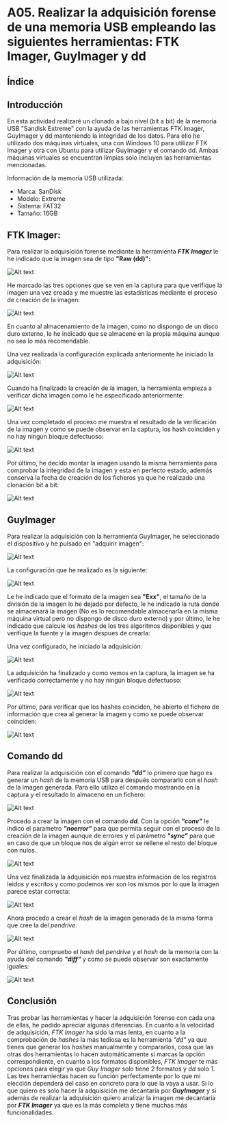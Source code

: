# A05. Realizar la adquisición forense de una memoria USB empleando las siguientes herramientas: FTK Imager, GuyImager y dd

## Índice


## Introducción

En esta actividad realizaré un clonado a bajo nivel (bit a bit) de la memoria USB "Sandisk Extreme" con la ayuda de las herramientas FTK Imager, GuyImager y dd manteniendo la integridad de los datos. Para ello he utilizado dos máquinas virtuales, una con Windows 10 para utilizar FTK Imager y otra con Ubuntu para utilizar GuyImager y el comando dd. Ambas máquinas virtuales se encuentran limpias solo incluyen las herramientas mencionadas.


Información de la memoria USB utilizada:

- Marca: SanDisk
- Modelo: Extreme 
- Sistema: FAT32
- Tamaño: 16GB

## FTK Imager:

Para realizar la adquisición forense mediante la herramienta ***FTK Imager*** le he indicado que la imagen sea de tipo **"Raw (dd)":**  

![Alt text](<img/2023-11-01 21_12_00-UIMachineViewNormalClassWindow.png>)

He marcado las tres opciones que se ven en la captura para que verifique la imagen una vez creada y me muestre las estadísticas mediante el proceso de creación de la imagen:

![Alt text](<img/2023-11-01 21_17_47-UIMachineViewNormalClassWindow.png>)

En cuanto al almacenamiento de la imagen, como no dispongo de un disco duro externo, le he indicado que se almacene en la propia máquina aunque no sea lo más recomendable.

Una vez realizada la configuración explicada anteriormente he iniciado la adquisición:

![Alt text](<img/2023-11-01 21_35_35-UIMachineViewNormalClassWindow.png>)

Cuando ha finalizado la creación de la imagen, la herramienta empieza a verificar dicha imagen como le he especificado anteriormente:

![Alt text](<img/2023-11-01 21_42_45-UIMachineViewNormalClassWindow.png>)

Una vez completado el proceso me muestra el resultado de la verificación de la imagen y como se puede observar en la captura, los hash coinciden y no hay ningún bloque defectuoso:

![Alt text](<img/2023-11-01 21_49_04-UIMachineViewNormalClassWindow.png>)

Por último, he decido montar la imagen usando la misma herramienta para comprobar la integridad de la imagen y esta en perfecto estado, además conserva la fecha de creación de los ficheros ya que he realizado una clonación bit a bit:

![Alt text](<img/2023-11-01 22_11_45-UIMachineViewNormalClassWindow.png>)


## GuyImager

Para realizar la adquisición con la herramienta GuyImager, he seleccionado el dispositivo y he pulsado en "adquirir imagen":

![Alt text](img/2.png)

La configuración que he realizado es la siguiente:

![Alt text](img/9.png)

Le he indicado que el formato de la imagen sea **"Exx"**, el tamaño de la división de la imagen lo he dejado por defecto, le he indicado la ruta donde se almacenará la imagen (No es lo recomendable almacenarla en la misma máquina virtual pero no dispongo de disco duro externo) y por último, le he indicado que calcule los *hashes* de los tres algoritmos disponibles y que verifique la fuente y la imagen despues de crearla:



Una vez configurado, he iniciado la adquisición:

![Alt text](img/5.png)

La adquisición ha finalizado y como vemos en la captura, la imagen se ha verificado correctamente y no hay ningún bloque defectuoso:

![Alt text](img/6.png)

Por último, para verificar que los hashes coinciden, he abierto el fichero de información que crea al generar la imagen y como se puede observar coinciden:

![Alt text](img/8.png)


## Comando dd

Para realizar la adquisición con el comando ***"dd"*** lo primero que hago es generar un *hash* de la memoria USB para después compararlo con el *hash* de la imagen generada. Para ello utilizo el comando mostrando en la captura y el resultado lo almaceno en un fichero:

![Alt text](img/10.png)

Procedo a crear la imagen con el comando ***dd***. 
Con la opción ***"conv"*** le indico el parametro ***"noerror"*** para que permita seguir con el proceso de la creación de la imagen aunque de errores y el parámetro ***"sync"*** para que en caso de que un bloque nos de algún error se rellene el resto del bloque con nulos.

![Alt text](img/11.png)

Una vez finalizada la adquisición nos muestra información de los registros leidos y escritos y como podemos ver son los mismos por lo que la imagen parece estar correcta:

![Alt text](img/12.png)

Ahora procedo a crear el *hash* de la imagen generada de la misma forma que cree la del *pendrive*:

![Alt text](img/13.png)

Por último, compruebo el *hash* del *pendrive* y el *hash* de la memoria con la ayuda del comando ***"diff"*** y como se puede observar son exactamente iguales:

![Alt text](img/14.png)

## Conclusión 

Tras probar las herramientas y hacer la adquisición forense con cada una de ellas, he podido apreciar algunas diferencias. En cuanto a la velocidad de adquisición, *FTK Imager* ha sido la más lenta, en cuanto a la comprobación de *hashes* la más tediosa es la herramienta *"dd"* ya que tienes que generar los *hashes* manualmente y compararlos, cosa que las otras dos herramientas lo hacen automáticamente si marcas la opción correspondiente, en cuanto a los formatos disponibles, *FTK Imager* te más opciones para elegir ya que *Guy Imager* solo tiene 2 formatos y *dd* solo 1.
Las tres herramientas hacen su función perfectamente por lo que mi elección dependerá del caso en concreto para lo que la vaya a usar. Si lo que quiero es solo hacer la adquisición me decantaría por ***GuyImager*** y si además de realizar la adquisición quiero analizar la imagen me decantaría por ***FTK Imager*** ya que es la más completa y tiene muchas más funcionalidades.